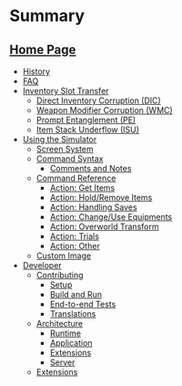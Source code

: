 # Summary

[Home Page](./index.md)
---
- [History](./history.md)
- [FAQ](./faq.md)
- [Inventory Slot Transfer](./ist/index.md)
  - [Direct Inventory Corruption (DIC)](./ist/dic.md)
  - [Weapon Modifier Corruption (WMC)](./ist/wmc.md)
  - [Prompt Entanglement (PE)]()
  - [Item Stack Underflow (ISU)]()
- [Using the Simulator](./user/index.md)
  - [Screen System](./user/screen_system.md)
  - [Command Syntax](./user/syntax.md)
    - [Comments and Notes](./user/syntax_comment.md)
  - [Command Reference](./user/commands.md)
    - [Action: Get Items](./action/get.md)
    - [Action: Hold/Remove Items]()
    - [Action: Handling Saves]()
    - [Action: Change/Use Equipments]()
    - [Action: Overworld Transform]()
    - [Action: Trials]()
    - [Action: Other]()
  - [Custom Image](./user/custom_image.md)
- [Developer](./developer/index.md)
  - [Contributing](./developer/contributing/index.md)
    - [Setup](./developer/contributing/setup.md)
    - [Build and Run](./developer/contributing/run.md)
    - [End-to-end Tests]()
    - [Translations](./developer/contributing/translation.md)
  - [Architecture](./developer/arch/index.md)
    - [Runtime]()
    - [Application]()
    - [Extensions]()
    - [Server]()
  - [Extensions](./developer/extensions/temp.md)

